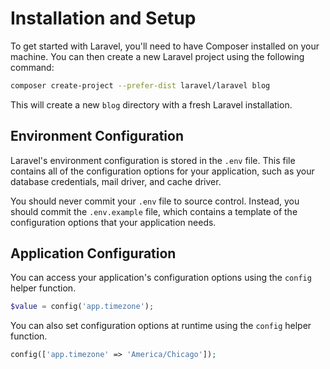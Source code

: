 # Installation and Setup

To get started with Laravel, you'll need to have Composer installed on your machine. You can then create a new Laravel project using the following command:

```bash
composer create-project --prefer-dist laravel/laravel blog
```

This will create a new `blog` directory with a fresh Laravel installation.

## Environment Configuration

Laravel's environment configuration is stored in the `.env` file. This file contains all of the configuration options for your application, such as your database credentials, mail driver, and cache driver.

You should never commit your `.env` file to source control. Instead, you should commit the `.env.example` file, which contains a template of the configuration options that your application needs.

## Application Configuration

You can access your application's configuration options using the `config` helper function.

```php
$value = config('app.timezone');
```

You can also set configuration options at runtime using the `config` helper function.

```php
config(['app.timezone' => 'America/Chicago']);
```
